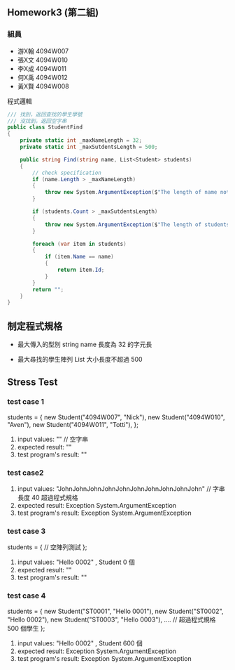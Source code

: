 <!--<link href="https://fonts.googleapis.com/css2?family=Source+Code+Pro&display=swap" rel="stylesheet">-->
<link href="https://fonts.googleapis.com/css2?family=Fira+Code&display=swap" rel="stylesheet">
<link href="../static/main.css" rel="stylesheet" />

## Homework3 (第二組)

### 組員

* 游X翰 4094W007
* 張X文 4094W010
* 李X成 4094W011
* 何X禹 4094W012
* 黃X賢 4094W008


程式邏輯
```{.cs .numberLines}
/// 找到，返回查找的學生學號
/// 沒找到，返回空字串
public class StudentFind
{
    private static int _maxNameLength = 32;
    private static int _maxSutdentsLength = 500;

    public string Find(string name, List<Student> students)
    {
        // check specification
        if (name.Length > _maxNameLength)
        {
            throw new System.ArgumentException($"The length of name not greater than {_maxNameLength}");
        }

        if (students.Count > _maxSutdentsLength)
        {
            throw new System.ArgumentException($"The length of students not greater than {_maxSutdentsLength}");
        }

        foreach (var item in students)
        {
            if (item.Name == name)
            {
                return item.Id;
            }
        }
        return "";
    }
}
```

## 制定程式規格

* 最大傳入的型別 string name 長度為 32 的字元長

* 最大尋找的學生陣列 List 大小長度不超過 500 

<p class="pagebreak" />

## Stress Test


### test case 1

students = { 
    new Student("4094W007", "Nick"), 
    new Student("4094W010", "Aven"), 
    new Student("4094W011", "Totti"),
};

1. input values: "" // 空字串
2. expected result: ""
3. test program's result: ""

### test case2 

1. input values: "JohnJohnJohnJohnJohnJohnJohnJohnJohnJohn" // 字串長度 40 超過程式規格
2. expected result: Exception System.ArgumentException
3. test program's result: Exception System.ArgumentException

### test case 3 

students = { 
    // 空陣列測試
};

1. input values: "Hello 0002" , <List>Student 0 個
2. expected result: ""
3. test program's result: ""

### test case 4 

students = { 
    new Student("ST0001", "Hello 0001"), 
    new Student("ST0002", "Hello 0002"), 
    new Student("ST0003", "Hello 0003"),
    ....
    // 超過程式規格 500 個學生
};

1. input values: "Hello 0002" , <List>Student 600 個
2. expected result: Exception System.ArgumentException
3. test program's result: Exception System.ArgumentException
